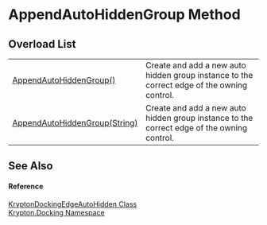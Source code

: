 # AppendAutoHiddenGroup Method


## Overload List
<table>
<tr>
<td><a href="4d3b9a27-3344-7994-b2d5-35ec48fffaf3.md">AppendAutoHiddenGroup()</a></td>
<td>Create and add a new auto hidden group instance to the correct edge of the owning control.</td></tr>
<tr>
<td><a href="8a5ff3a8-9e3d-113f-4e6b-4bbacaaf0b3c.md">AppendAutoHiddenGroup(String)</a></td>
<td>Create and add a new auto hidden group instance to the correct edge of the owning control.</td></tr>
</table>

## See Also


#### Reference
<a href="84c02ac0-aac0-70d0-b41f-54483b8313e0.md">KryptonDockingEdgeAutoHidden Class</a>  
<a href="98399376-cf41-9454-4b4d-4fab2ca20bc7.md">Krypton.Docking Namespace</a>  

